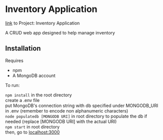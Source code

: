 # Inventory Application
<p><a href="https://www.theodinproject.com/paths/full-stack-javascript/courses/nodejs/lessons/inventory-application">link</a> to Project: Inventory Application

<p>A CRUD web app designed to help manage inventory</p>

## Installation
<p>Requires</p>
<ul>
	<li>npm</li>
	<li>A MongoDB account</li>
</ul>

<p>To run:</p>
<p>
	<code>npm install</code> in the root directory<br />
	create a .env file<br />
	put MongoDB's connection string with db specified under MONGODB_URI in .env (remember to encode non alphanumeric characters)<br />
	<code>node populatedb [MONGODB URI]</code> in root directory to populate the db if needed (replace [MONGODB URI] with the actual URI)<br />
	<code>npm start</code> in root directory<br />
	then, go to <a href='localhost:3000'>localhost:3000</a>
</p>

